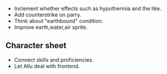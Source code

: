 - Inclement whether effects such as hypothermia and the like.
- Add counterstrike on parry.
- Think about "earthbound" condition.
- Improve earth,water,air sprite.

## Character sheet
- Connect skills and proficiencies.
- Let Allu deal with frontend.
